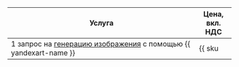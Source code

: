 | Услуга                                                                                                                                 | Цена, <br>вкл. НДС |
|----------------------------------------------------------------------------------------------------------------------------------------| ----- |
| 1 запрос на [генерацию изображения](../../foundation-models/operations/generation/yandexart-request.md) с помощью {{ yandexart-name }} | {{ sku|RUB|foundation_models.image_generation.v1|string }} |